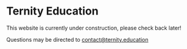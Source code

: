# Ternity Education
This website is currently under construction, please check back later!

Questions may be directed to [contact\@ternity.education](mailto:contact@ternity.education)
